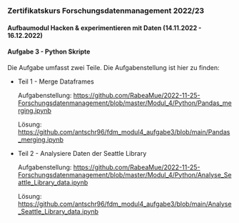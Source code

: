 ### Zertifikatskurs Forschungsdatenmanagement 2022/23
#### Aufbaumodul Hacken & experimentieren mit Daten (14.11.2022 - 16.12.2022)

#### Aufgabe 3 - Python Skripte
Die Aufgabe umfasst zwei Teile. 
Die Aufgabenstellung ist hier zu finden: 

+ Teil 1 - Merge Dataframes

  Aufgabenstellung: https://github.com/RabeaMue/2022-11-25-Forschungsdatenmanagement/blob/master/Modul_4/Python/Pandas_merging.ipynb

  Lösung: https://github.com/antschr96/fdm_modul4_aufgabe3/blob/main/Pandas_merging.ipynb

+ Teil 2 - Analysiere Daten der Seattle Library

  Aufgabenstellung: https://github.com/RabeaMue/2022-11-25-Forschungsdatenmanagement/blob/master/Modul_4/Python/Analyse_Seattle_Library_data.ipynb
  
  Lösung: https://github.com/antschr96/fdm_modul4_aufgabe3/blob/main/Analyse_Seattle_Library_data.ipynb
